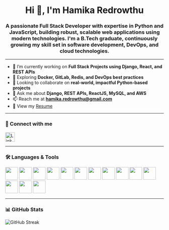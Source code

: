 <h1 align="center">Hi 👋, I'm Hamika Redrowthu</h1>

<h3 align="center">
A passionate Full Stack Developer with expertise in Python and JavaScript, building robust, scalable web applications using modern technologies. I'm a B.Tech graduate, continuously growing my skill set in software development, DevOps, and cloud technologies.
</h3>

---

- 🔭 I’m currently working on **Full Stack Projects using Django, React, and REST APIs**
- 🌱 Exploring **Docker, GitLab, Redis, and DevOps best practices**
- 👯 Looking to collaborate on **real-world, impactful Python-based projects**
- 💬 Ask me about **Django, REST APIs, ReactJS, MySQL, and AWS**
- 📫 Reach me at **hamika.redrowthu@gmail.com**
- 📄 View my [Resume](https://drive.google.com/file/d/1XBoteVuHh52baLbBEoBr91a4LEBJDoad/view?usp=sharing)

---

<h3 align="left">🔗 Connect with me</h3>
<p align="left">
  <a href="https://linkedin.com/in/hamikaredrowthu" target="_blank">
    <img align="center" src="https://cdn.jsdelivr.net/gh/devicons/devicon/icons/linkedin/linkedin-original.svg" alt="LinkedIn" height="30" width="30" />
  </a>
</p>

---

<h3 align="left">🛠️ Languages & Tools</h3>
<p align="left">
  <a href="https://www.python.org" target="_blank"><img src="https://cdn.jsdelivr.net/gh/devicons/devicon/icons/python/python-original.svg" width="40" height="40" /></a>
  <a href="https://www.djangoproject.com/" target="_blank"><img src="https://cdn.jsdelivr.net/gh/devicons/devicon/icons/django/django-plain.svg" width="40" height="40" /></a>
  <a href="https://reactjs.org/" target="_blank"><img src="https://cdn.jsdelivr.net/gh/devicons/devicon/icons/react/react-original.svg" width="40" height="40" /></a>
  <a href="https://redux.js.org/" target="_blank"><img src="https://cdn.jsdelivr.net/gh/devicons/devicon/icons/redux/redux-original.svg" width="40" height="40" /></a>
  <a href="https://developer.mozilla.org/en-US/docs/Web/JavaScript" target="_blank"><img src="https://cdn.jsdelivr.net/gh/devicons/devicon/icons/javascript/javascript-original.svg" width="40" height="40" /></a>
  <a href="https://www.mysql.com/" target="_blank"><img src="https://cdn.jsdelivr.net/gh/devicons/devicon/icons/mysql/mysql-original.svg" width="40" height="40" /></a>
  <a href="https://www.w3.org/html/" target="_blank"><img src="https://cdn.jsdelivr.net/gh/devicons/devicon/icons/html5/html5-original.svg" width="40" height="40" /></a>
  <a href="https://www.w3schools.com/css/" target="_blank"><img src="https://cdn.jsdelivr.net/gh/devicons/devicon/icons/css3/css3-original.svg" width="40" height="40" /></a>
  <a href="https://getbootstrap.com" target="_blank"><img src="https://cdn.jsdelivr.net/gh/devicons/devicon/icons/bootstrap/bootstrap-plain.svg" width="40" height="40" /></a>
  <a href="https://git-scm.com/" target="_blank"><img src="https://cdn.jsdelivr.net/gh/devicons/devicon/icons/git/git-original.svg" width="40" height="40" /></a>
  <a href="https://www.docker.com/" target="_blank"><img src="https://cdn.jsdelivr.net/gh/devicons/devicon/icons/docker/docker-original.svg" width="40" height="40" /></a>
  <a href="https://redis.io/" target="_blank"><img src="https://cdn.jsdelivr.net/gh/devicons/devicon/icons/redis/redis-original.svg" width="40" height="40" /></a>
  <a href="https://about.gitlab.com/" target="_blank"><img src="https://cdn.jsdelivr.net/gh/devicons/devicon/icons/gitlab/gitlab-original.svg" width="40" height="40" /></a>
  <a href="https://aws.amazon.com" target="_blank"><img src="https://cdn.jsdelivr.net/gh/devicons/devicon/icons/amazonwebservices/amazonwebservices-original.svg" width="40" height="40" /></a>
</p>

---

<h3>📊 GitHub Stats</h3>
<p align="left">
  <img src="https://github-readme-streak-stats.herokuapp.com/?user=hami-611&theme=default" alt="GitHub Streak" />
</p>
